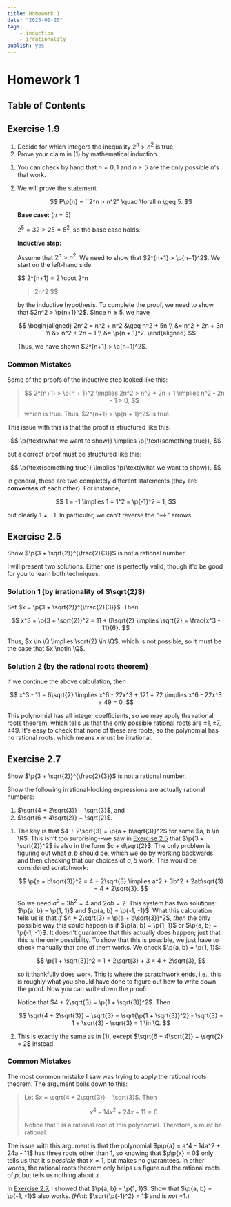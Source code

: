 ```yaml
---
title: Homework 1
date: "2025-01-20"
tags:
    - induction
    - irrationality
publish: yes
---
```


# Homework 1

## Table of Contents

## Exercise 1.9

1. Decide for which integers the inequality $2^n > n^2$ is true.
2. Prove your claim in (1) by mathematical induction.

<solution>

1. You can check by hand that $n = 0, 1$ and $n \geq 5$ are the only possible $n$'s that work.
2. We will prove the statement

    $$
    P\p{n} = ``2^n > n^2" \quad \forall n \geq 5.
    $$

    **Base case:** ($n = 5$)

    $2^5 = 32 > 25 = 5^2$, so the base case holds.

    **Inductive step:**

    Assume that $2^n > n^2$. We need to show that $2^{n+1} > \p{n+1}^2$. We start on the left-hand side:

    $$
    2^{n+1}
      = 2 \cdot 2^n
      > 2n^2
    $$

    by the inductive hypothesis. To complete the proof, we need to show that $2n^2 > \p{n+1}^2$. Since $n \geq 5$, we have

    $$
    \begin{aligned}
      2n^2
         = n^2 + n^2
        &\geq n^2 + 5n \\
        &= n^2 + 2n + 3n \\
        &> n^2 + 2n + 1 \\
        &= \p{n + 1}^2.
    \end{aligned}
    $$

    Thus, we have shown $2^{n+1} > \p{n+1}^2$.

### Common Mistakes

Some of the proofs of the inductive step looked like this:

> $$
> 2^{n+1} > \p{n + 1}^2
>   \implies 2n^2 > n^2 + 2n + 1
>   \implies n^2 - 2n - 1 > 0,
> $$
>
> which is true. Thus, $2^{n+1} > \p{n + 1}^2$ is true.

This issue with this is that the proof is structured like this:

$$
\p{\text{what we want to show}} \implies \p{\text{something true}},
$$

but a correct proof must be structured like this:

$$
\p{\text{something true}} \implies \p{\text{what we want to show}}.
$$

In general, these are two completely different statements (they are **converses** of each other). For instance,

$$
1 = -1 \implies 1 = 1^2 = \p{-1}^2 = 1,
$$

but clearly $1 \neq -1$. In particular, we can't reverse the "$\implies$" arrows.

</solution>

## Exercise 2.5

Show $\p{3 + \sqrt{2}}^{\frac{2}{3}}$ is not a rational number.

<solution>

I will present two solutions. Either one is perfectly valid, though it'd be good for you to learn both techniques.

### Solution 1 (by irrationality of $\sqrt{2}$)

Set $x = \p{3 + \sqrt{2}}^{\frac{2}{3}}$. Then

$$
  x^3 = \p{3 + \sqrt{2}}^2 = 11 + 6\sqrt{2}
    \implies \sqrt{2} = \frac{x^3 - 11}{6}.
$$

Thus, $x \in \Q \implies \sqrt{2} \in \Q$, which is not possible, so it must be the case that $x \notin \Q$.

### Solution 2 (by the rational roots theorem)

If we continue the above calculation, then

$$
  x^3 - 11 = 6\sqrt{2}
  \implies x^6 - 22x^3 + 121 = 72
  \implies x^6 - 22x^3 + 49 = 0.
$$

This polynomial has all integer coefficients, so we may apply the rational roots theorem, which tells us that the only possible rational roots are $\pm 1, \pm 7, \pm 49$. It's easy to check that none of these are roots, so the polynomial has no rational roots, which means $x$ must be irrational.

</solution>

## Exercise 2.7

Show $\p{3 + \sqrt{2}}^{\frac{2}{3}}$ is not a rational number.

<solution>

Show the following irrational-looking expressions are actually rational
numbers:

1. $\sqrt{4 + 2\sqrt{3}} − \sqrt{3}$, and
2. $\sqrt{6 + 4\sqrt{2}} − \sqrt{2}$.

<solution>

1. The key is that $4 + 2\sqrt{3} = \p{a + b\sqrt{3}}^2$ for some $a, b \in \R$. This isn't too surprising--we saw in [Exercise 2.5](#exercise-19) that $\p{3 + \sqrt{2}}^2$ is also in the form $c + d\sqrt{2}$. The only problem is figuring out what $a, b$ should be, which we do by working backwards and then checking that our choices of $a, b$ work. This would be considered scratchwork:

    $$
    \p{a + b\sqrt{3}}^2 = 4 + 2\sqrt{3}
    \implies a^2 + 3b^2 + 2ab\sqrt{3} = 4 + 2\sqrt{3}.
    $$

    So we need $a^2 + 3b^2 = 4$ and $2ab = 2$. This system has two solutions: $\p{a, b} = \p{1, 1}$ and $\p{a, b} = \p{-1, -1}$. What this calculation tells us is that _if_ $4 + 2\sqrt{3} = \p{a + b\sqrt{3}}^2$, _then_ the only possible way this could happen is if $\p{a, b} = \p{1, 1}$ or $\p{a, b} = \p{-1, -1}$. It doesn't guarantee that this actually does happen; just that this is the only possibility. To show that this is possible, we just have to check manually that one of them works. We check $\p{a, b} = \p{1, 1}$:

    $$
    \p{1 + \sqrt{3}}^2 = 1 + 2\sqrt{3} + 3 = 4 + 2\sqrt{3},
    $$

    so it thankfully does work. This is where the scratchwork ends, i.e., this is roughly what you should have done to figure out how to write down the proof. Now you can write down the proof:

    Notice that $4 + 2\sqrt{3} = \p{1 + \sqrt{3}}^2$. Then

    $$
    \sqrt{4 + 2\sqrt{3}} − \sqrt{3}
      = \sqrt{\p{1 + \sqrt{3}}^2} - \sqrt{3}
      = 1 + \sqrt{3} - \sqrt{3}
      = 1 \in \Q.
    $$

2. This is exactly the same as in (1), except $\sqrt{6 + 4\sqrt{2}} − \sqrt{2} = 2$ instead.

### Common Mistakes

The most common mistake I saw was trying to apply the rational roots theorem. The argument boils down to this:

> Let $x = \sqrt{4 + 2\sqrt{3}} − \sqrt{3}$. Then
>
> $$
> x^4 - 14x^2 + 24x - 11 = 0.
> $$
>
> Notice that $1$ is a rational root of this polynomial. Therefore, $x$ must be rational.

The issue with this argument is that the polynomial $p\p{a} = a^4 - 14a^2 + 24a - 11$ has three roots other than $1$, so knowing that $p\p{x} = 0$ only tells us that it's _possible_ that $x = 1$, but makes no guarantees. In other words, the rational roots theorem only helps us figure out the rational roots of $p$, but tells us nothing about $x$.

</solution>

<exercise>

In [Exercise 2.7](#exercise-27), I showed that $\p{a, b} = \p{1, 1}$. Show that $\p{a, b} = \p{-1, -1}$ also works. (_Hint_: $\sqrt{\p{-1}^2} = 1$ and is _not_ $-1$.)

</exercise>
